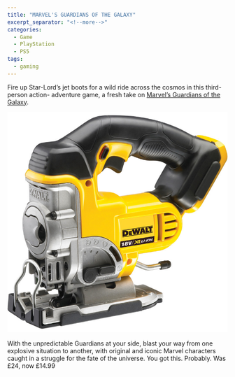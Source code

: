 ```yaml
---
title: "MARVEL'S GUARDIANS OF THE GALAXY"
excerpt_separator: "<!--more-->"
categories:
  - Game
  - PlayStation
  - PS5
tags:
  - gaming
---
```

Fire up Star-Lord’s jet boots for a wild ride across the cosmos in this third-person action-
adventure game, a fresh take on [Marvel’s Guardians of the Galaxy](https://www.game.co.uk/en/marvels-guardians-of-the-galaxy-2862364?cq_src=google_ads&amp;cq_cmp=18129846683&amp;cq_con=139943095666&amp;cq_term=&amp;cq_med=pla&amp;cq_plac=&amp;cq_net=g&amp;cq_pos=&amp;cq_plt=gp&amp;gclid=Cj0KCQjwk5ibBhDqARIsACzmgLTluFu7WUFKTIbhrRudD_3_cJHDoXNbZec69fg3VVa25z4jG44B_a0aAoeIEALw_wcB).

<!--more-->

<img src="/assets/images/92114.jpg" alt="cordless jigsaw from DeWalt" class="align-left">

With the unpredictable Guardians at your side, blast your way from one explosive situation to another, with original
and iconic Marvel characters caught in a struggle for the fate of the universe. You got this.
Probably.
Was £24, now £14.99
